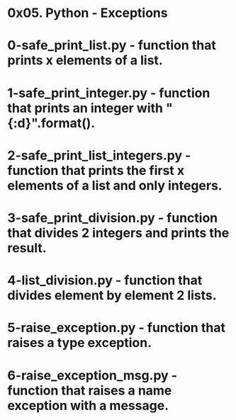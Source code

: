 # 0x05. Python - Exceptions
# 0-safe_print_list.py - function that prints x elements of a list.
# 1-safe_print_integer.py - function that prints an integer with "{:d}".format().
# 2-safe_print_list_integers.py - function that prints the first x elements of a list and only integers.
# 3-safe_print_division.py - function that divides 2 integers and prints the result.
# 4-list_division.py - function that divides element by element 2 lists.
# 5-raise_exception.py - function that raises a type exception.
# 6-raise_exception_msg.py - function that raises a name exception with a message.
